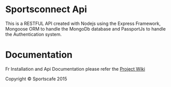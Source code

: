# Sportsconnect Api
This is a RESTFUL API created with Nodejs using the Express Framework, Mongoose ORM to handle the MongoDb database and PassportJs to handle the Authentication system.

# Documentation

Fr Installation and Api Documentation please refer the [Project Wiki](https://github.com/sahil87/sportscafe/wiki)


Copyright &copy; Sportscafe 2015